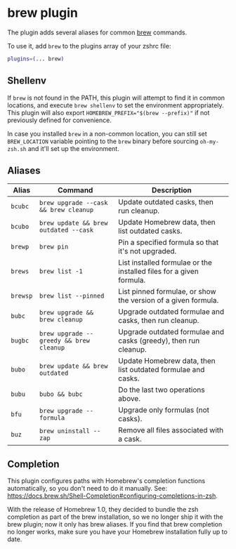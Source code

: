 # brew plugin

The plugin adds several aliases for common [brew](https://brew.sh) commands.

To use it, add `brew` to the plugins array of your zshrc file:

```zsh
plugins=(... brew)
```

## Shellenv

If `brew` is not found in the PATH, this plugin will attempt to find it in common locations, and execute
`brew shellenv` to set the environment appropriately. This plugin will also export
`HOMEBREW_PREFIX="$(brew --prefix)"` if not previously defined for convenience.

In case you installed `brew` in a non-common location, you can still set `BREW_LOCATION` variable pointing to
the `brew` binary before sourcing `oh-my-zsh.sh` and it'll set up the environment.

## Aliases

| Alias    | Command                                 | Description                                                         |
| -------- | --------------------------------------- | ------------------------------------------------------------------- |
| `bcubc`  | `brew upgrade --cask && brew cleanup`   | Update outdated casks, then run cleanup.                            |
| `bcubo`  | `brew update && brew outdated --cask`   | Update Homebrew data, then list outdated casks.                     |
| `brewp`  | `brew pin`                              | Pin a specified formula so that it's not upgraded.                  |
| `brews`  | `brew list -1`                          | List installed formulae or the installed files for a given formula. |
| `brewsp` | `brew list --pinned`                    | List pinned formulae, or show the version of a given formula.       |
| `bubc`   | `brew upgrade && brew cleanup`          | Upgrade outdated formulae and casks, then run cleanup.              |
| `bugbc`  | `brew upgrade --greedy && brew cleanup` | Upgrade outdated formulae and casks (greedy), then run cleanup.     |
| `bubo`   | `brew update && brew outdated`          | Update Homebrew data, then list outdated formulae and casks.        |
| `bubu`   | `bubo && bubc`                          | Do the last two operations above.                                   |
| `bfu`    | `brew upgrade --formula`                | Upgrade only formulas (not casks).                                  |
| `buz`    | `brew uninstall --zap`                  | Remove all files associated with a cask.                            |

## Completion

This plugin configures paths with Homebrew's completion functions automatically, so you don't need to do it
manually. See: https://docs.brew.sh/Shell-Completion#configuring-completions-in-zsh.

With the release of Homebrew 1.0, they decided to bundle the zsh completion as part of the brew installation,
so we no longer ship it with the brew plugin; now it only has brew aliases. If you find that brew completion
no longer works, make sure you have your Homebrew installation fully up to date.
